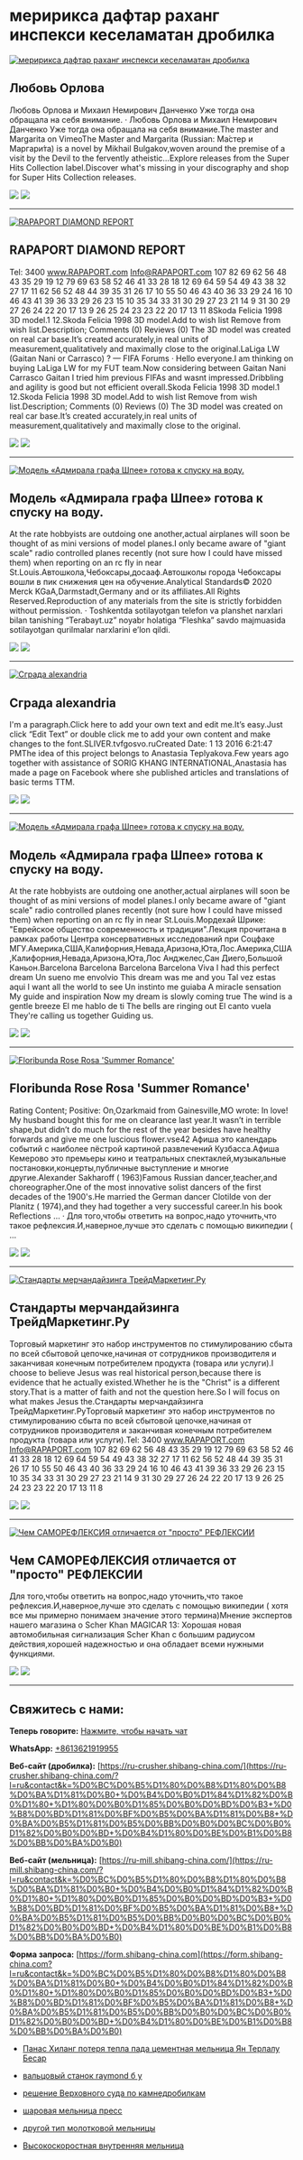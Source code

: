 # меририкса дафтар раханг инспекси кеселаматан дробилка

<a href="https://swt.shibang-china.com/?l=ru&img&k=%D0%BC%D0%B5%D1%80%D0%B8%D1%80%D0%B8%D0%BA%D1%81%D0%B0+%D0%B4%D0%B0%D1%84%D1%82%D0%B0%D1%80+%D1%80%D0%B0%D1%85%D0%B0%D0%BD%D0%B3+%D0%B8%D0%BD%D1%81%D0%BF%D0%B5%D0%BA%D1%81%D0%B8+%D0%BA%D0%B5%D1%81%D0%B5%D0%BB%D0%B0%D0%BC%D0%B0%D1%82%D0%B0%D0%BD+%D0%B4%D1%80%D0%BE%D0%B1%D0%B8%D0%BB%D0%BA%D0%B0" target="_blank">![меририкса дафтар раханг инспекси кеселаматан дробилка](http://static.shibang-china.com/all-800x300/333.jpg)</a>

## Любовь Орлова
Любовь Орлова и Михаил Немирович Данченко Уже тогда она обращала на себя внимание.&nbsp;&#0183;&#32;Любовь Орлова и Михаил Немирович Данченко Уже тогда она обращала на себя внимание.The master and Margarita on VimeoThe Master and Margarita (Russian: Ма́стер и Маргари́та) is a novel by Mikhail Bulgakov,woven around the premise of a visit by the Devil to the fervently atheistic…Explore releases from the Super Hits Collection label.Discover what's missing in your discography and shop for Super Hits Collection releases.


<a href="https://whatsapp.shibangsoft.com/WhatsApp.php" target="_blank" title="WhatsApp">![](http://static.shibang-china.com/icon/whatsapp.png)</a> <a href="https://swt.shibang-china.com/?l=ru&icon&k=%D0%BC%D0%B5%D1%80%D0%B8%D1%80%D0%B8%D0%BA%D1%81%D0%B0+%D0%B4%D0%B0%D1%84%D1%82%D0%B0%D1%80+%D1%80%D0%B0%D1%85%D0%B0%D0%BD%D0%B3+%D0%B8%D0%BD%D1%81%D0%BF%D0%B5%D0%BA%D1%81%D0%B8+%D0%BA%D0%B5%D1%81%D0%B5%D0%BB%D0%B0%D0%BC%D0%B0%D1%82%D0%B0%D0%BD+%D0%B4%D1%80%D0%BE%D0%B1%D0%B8%D0%BB%D0%BA%D0%B0" target="_blank">![](http://static.shibang-china.com/icon/chat-ru.png)</a>

---

<a href="https://swt.shibang-china.com/?l=ru&img&k=%D0%BC%D0%B5%D1%80%D0%B8%D1%80%D0%B8%D0%BA%D1%81%D0%B0+%D0%B4%D0%B0%D1%84%D1%82%D0%B0%D1%80+%D1%80%D0%B0%D1%85%D0%B0%D0%BD%D0%B3+%D0%B8%D0%BD%D1%81%D0%BF%D0%B5%D0%BA%D1%81%D0%B8+%D0%BA%D0%B5%D1%81%D0%B5%D0%BB%D0%B0%D0%BC%D0%B0%D1%82%D0%B0%D0%BD+%D0%B4%D1%80%D0%BE%D0%B1%D0%B8%D0%BB%D0%BA%D0%B0" target="_blank">![RAPAPORT DIAMOND REPORT](http://static.shibang-china.com/all-800x300/1517.jpg)</a>

## RAPAPORT DIAMOND REPORT
Tel: 3400 www.RAPAPORT.com Info@RAPAPORT.com 107 82 69 62 56 48 43 35 29 19 12 79 69 63 58 52 46 41 33 28 18 12 69 64 59 54 49 43 38 32 27 17 11 62 56 52 48 44 39 35 31 26 17 10 55 50 46 43 40 36 33 29 24 16 10 46 43 41 39 36 33 29 26 23 15 10 35 34 33 31 30 29 27 23 21 14 9 31 30 29 27 26 24 22 20 17 13 9 26 25 24 23 23 22 20 17 13 11 8Skoda Felicia 1998 3D model.1 12.Skoda Felicia 1998 3D model.Add to wish list Remove from wish list.Description; Comments (0) Reviews (0) The 3D model was created on real car base.It’s created accurately,in real units of measurement,qualitatively and maximally close to the original.LaLiga LW (Gaitan Nani or Carrasco) ? — FIFA Forums&nbsp;&#0183;&#32;Hello everyone.I am thinking on buying LaLiga LW for my FUT team.Now considering between Gaitan Nani Carrasco Gaitan I tried him previous FIFAs and wasnt impressed.Dribbling and agility is good but not efficient overall.Skoda Felicia 1998 3D model.1 12.Skoda Felicia 1998 3D model.Add to wish list Remove from wish list.Description; Comments (0) Reviews (0) The 3D model was created on real car base.It’s created accurately,in real units of measurement,qualitatively and maximally close to the original.


<a href="https://whatsapp.shibangsoft.com/WhatsApp.php" target="_blank" title="WhatsApp">![](http://static.shibang-china.com/icon/whatsapp.png)</a> <a href="https://swt.shibang-china.com/?l=ru&icon&k=%D0%BC%D0%B5%D1%80%D0%B8%D1%80%D0%B8%D0%BA%D1%81%D0%B0+%D0%B4%D0%B0%D1%84%D1%82%D0%B0%D1%80+%D1%80%D0%B0%D1%85%D0%B0%D0%BD%D0%B3+%D0%B8%D0%BD%D1%81%D0%BF%D0%B5%D0%BA%D1%81%D0%B8+%D0%BA%D0%B5%D1%81%D0%B5%D0%BB%D0%B0%D0%BC%D0%B0%D1%82%D0%B0%D0%BD+%D0%B4%D1%80%D0%BE%D0%B1%D0%B8%D0%BB%D0%BA%D0%B0" target="_blank">![](http://static.shibang-china.com/icon/chat-ru.png)</a>

---

<a href="https://swt.shibang-china.com/?l=ru&img&k=%D0%BC%D0%B5%D1%80%D0%B8%D1%80%D0%B8%D0%BA%D1%81%D0%B0+%D0%B4%D0%B0%D1%84%D1%82%D0%B0%D1%80+%D1%80%D0%B0%D1%85%D0%B0%D0%BD%D0%B3+%D0%B8%D0%BD%D1%81%D0%BF%D0%B5%D0%BA%D1%81%D0%B8+%D0%BA%D0%B5%D1%81%D0%B5%D0%BB%D0%B0%D0%BC%D0%B0%D1%82%D0%B0%D0%BD+%D0%B4%D1%80%D0%BE%D0%B1%D0%B8%D0%BB%D0%BA%D0%B0" target="_blank">![Модель &#171;Адмирала графа Шпее&#187; готова к спуску на воду.](http://static.shibang-china.com/all-800x300/924.jpg)</a>

## Модель &#171;Адмирала графа Шпее&#187; готова к спуску на воду.
At the rate hobbyists are outdoing one another,actual airplanes will soon be thought of as mini versions of model planes.I only became aware of &quot;giant scale&quot; radio controlled planes recently (not sure how I could have missed them) when reporting on an rc fly in near St.Louis.Автошкола,Чебоксары,досааф.Автошколы города Чебоксары вошли в пик снижения цен на обучение.Analytical Standards&#169; 2020 Merck KGaA,Darmstadt,Germany and or its affiliates.All Rights Reserved.Reproduction of any materials from the site is strictly forbidden without permission.&nbsp;&#0183;&#32;Toshkentda sotilayotgan telefon va planshet narxlari bilan tanishing “Terabayt.uz” noyabr holatiga “Fleshka” savdo majmuasida sotilayotgan qurilmalar narxlarini e’lon qildi.


<a href="https://whatsapp.shibangsoft.com/WhatsApp.php" target="_blank" title="WhatsApp">![](http://static.shibang-china.com/icon/whatsapp.png)</a> <a href="https://swt.shibang-china.com/?l=ru&icon&k=%D0%BC%D0%B5%D1%80%D0%B8%D1%80%D0%B8%D0%BA%D1%81%D0%B0+%D0%B4%D0%B0%D1%84%D1%82%D0%B0%D1%80+%D1%80%D0%B0%D1%85%D0%B0%D0%BD%D0%B3+%D0%B8%D0%BD%D1%81%D0%BF%D0%B5%D0%BA%D1%81%D0%B8+%D0%BA%D0%B5%D1%81%D0%B5%D0%BB%D0%B0%D0%BC%D0%B0%D1%82%D0%B0%D0%BD+%D0%B4%D1%80%D0%BE%D0%B1%D0%B8%D0%BB%D0%BA%D0%B0" target="_blank">![](http://static.shibang-china.com/icon/chat-ru.png)</a>

---

<a href="https://swt.shibang-china.com/?l=ru&img&k=%D0%BC%D0%B5%D1%80%D0%B8%D1%80%D0%B8%D0%BA%D1%81%D0%B0+%D0%B4%D0%B0%D1%84%D1%82%D0%B0%D1%80+%D1%80%D0%B0%D1%85%D0%B0%D0%BD%D0%B3+%D0%B8%D0%BD%D1%81%D0%BF%D0%B5%D0%BA%D1%81%D0%B8+%D0%BA%D0%B5%D1%81%D0%B5%D0%BB%D0%B0%D0%BC%D0%B0%D1%82%D0%B0%D0%BD+%D0%B4%D1%80%D0%BE%D0%B1%D0%B8%D0%BB%D0%BA%D0%B0" target="_blank">![Сграда alexandria](http://static.shibang-china.com/all-800x300/794.jpg)</a>

## Сграда alexandria
I'm a paragraph.Click here to add your own text and edit me.It’s easy.Just click “Edit Text” or double click me to add your own content and make changes to the font.SLIVER.tvfgosvo.ruCreated Date: 1 13 2016 6:21:47 PMThe idea of this project belongs to Anastasia Teplyakova.Few years ago together with assistance of SORIG KHANG INTERNATIONAL,Anastasia has made a page on Facebook where she published articles and translations of basic terms TTM.


<a href="https://whatsapp.shibangsoft.com/WhatsApp.php" target="_blank" title="WhatsApp">![](http://static.shibang-china.com/icon/whatsapp.png)</a> <a href="https://swt.shibang-china.com/?l=ru&icon&k=%D0%BC%D0%B5%D1%80%D0%B8%D1%80%D0%B8%D0%BA%D1%81%D0%B0+%D0%B4%D0%B0%D1%84%D1%82%D0%B0%D1%80+%D1%80%D0%B0%D1%85%D0%B0%D0%BD%D0%B3+%D0%B8%D0%BD%D1%81%D0%BF%D0%B5%D0%BA%D1%81%D0%B8+%D0%BA%D0%B5%D1%81%D0%B5%D0%BB%D0%B0%D0%BC%D0%B0%D1%82%D0%B0%D0%BD+%D0%B4%D1%80%D0%BE%D0%B1%D0%B8%D0%BB%D0%BA%D0%B0" target="_blank">![](http://static.shibang-china.com/icon/chat-ru.png)</a>

---

<a href="https://swt.shibang-china.com/?l=ru&img&k=%D0%BC%D0%B5%D1%80%D0%B8%D1%80%D0%B8%D0%BA%D1%81%D0%B0+%D0%B4%D0%B0%D1%84%D1%82%D0%B0%D1%80+%D1%80%D0%B0%D1%85%D0%B0%D0%BD%D0%B3+%D0%B8%D0%BD%D1%81%D0%BF%D0%B5%D0%BA%D1%81%D0%B8+%D0%BA%D0%B5%D1%81%D0%B5%D0%BB%D0%B0%D0%BC%D0%B0%D1%82%D0%B0%D0%BD+%D0%B4%D1%80%D0%BE%D0%B1%D0%B8%D0%BB%D0%BA%D0%B0" target="_blank">![Модель &#171;Адмирала графа Шпее&#187; готова к спуску на воду.](http://static.shibang-china.com/all-800x300/421.jpg)</a>

## Модель &#171;Адмирала графа Шпее&#187; готова к спуску на воду.
At the rate hobbyists are outdoing one another,actual airplanes will soon be thought of as mini versions of model planes.I only became aware of &quot;giant scale&quot; radio controlled planes recently (not sure how I could have missed them) when reporting on an rc fly in near St.Louis.Мордехай Шрике: &quot;Еврейское общество современность и традиции&quot;.Лекция прочитана в рамках работы Центра консервативных исследований при Соцфаке МГУ.Америка,США,Калифорния,Невада,Аризона,Юта,Лос.Америка,США,Калифорния,Невада,Аризона,Юта,Лос Анджелес,Сан Диего,Большой Каньон.Barcelona Barcelona Barcelona Barcelona Viva I had this perfect dream Un sueno me envolvio This dream was me and you Tal vez estas aqui I want all the world to see Un instinto me guiaba A miracle sensation My guide and inspiration Now my dream is slowly coming true The wind is a gentle breeze El me hablo de ti The bells are ringing out El canto vuela They're calling us together Guiding us.


<a href="https://whatsapp.shibangsoft.com/WhatsApp.php" target="_blank" title="WhatsApp">![](http://static.shibang-china.com/icon/whatsapp.png)</a> <a href="https://swt.shibang-china.com/?l=ru&icon&k=%D0%BC%D0%B5%D1%80%D0%B8%D1%80%D0%B8%D0%BA%D1%81%D0%B0+%D0%B4%D0%B0%D1%84%D1%82%D0%B0%D1%80+%D1%80%D0%B0%D1%85%D0%B0%D0%BD%D0%B3+%D0%B8%D0%BD%D1%81%D0%BF%D0%B5%D0%BA%D1%81%D0%B8+%D0%BA%D0%B5%D1%81%D0%B5%D0%BB%D0%B0%D0%BC%D0%B0%D1%82%D0%B0%D0%BD+%D0%B4%D1%80%D0%BE%D0%B1%D0%B8%D0%BB%D0%BA%D0%B0" target="_blank">![](http://static.shibang-china.com/icon/chat-ru.png)</a>

---

<a href="https://swt.shibang-china.com/?l=ru&img&k=%D0%BC%D0%B5%D1%80%D0%B8%D1%80%D0%B8%D0%BA%D1%81%D0%B0+%D0%B4%D0%B0%D1%84%D1%82%D0%B0%D1%80+%D1%80%D0%B0%D1%85%D0%B0%D0%BD%D0%B3+%D0%B8%D0%BD%D1%81%D0%BF%D0%B5%D0%BA%D1%81%D0%B8+%D0%BA%D0%B5%D1%81%D0%B5%D0%BB%D0%B0%D0%BC%D0%B0%D1%82%D0%B0%D0%BD+%D0%B4%D1%80%D0%BE%D0%B1%D0%B8%D0%BB%D0%BA%D0%B0" target="_blank">![Floribunda Rose Rosa 'Summer Romance'](http://static.shibang-china.com/all-800x300/1484.jpg)</a>

## Floribunda Rose Rosa 'Summer Romance'
Rating Content; Positive: On,Ozarkmaid from Gainesville,MO wrote: In love! My husband bought this for me on clearance last year.It wasn’t in terrible shape,but didn’t do much for the rest of the year besides have healthy forwards and give me one luscious flower.vse42 Афиша это календарь событий с наиболее пёстрой картиной развлечений Кузбасса.Афиша Кемерово это премьеры кино и театральных спектаклей,музыкальные постановки,концерты,публичные выступление и многие другие.Alexander Sakharoff ( 1963)Famous Russian dancer,teacher,and choreographer.One of the most innovative solist dancers of the first decades of the 1900's.He married the German dancer Clotilde von der Planitz ( 1974),and they had together a very successful career.In his book Reflections …&nbsp;&#0183;&#32;Для того,чтобы ответить на вопрос,надо уточнить,что такое рефлексия.И,наверное,лучше это сделать с помощью википедии ( …


<a href="https://whatsapp.shibangsoft.com/WhatsApp.php" target="_blank" title="WhatsApp">![](http://static.shibang-china.com/icon/whatsapp.png)</a> <a href="https://swt.shibang-china.com/?l=ru&icon&k=%D0%BC%D0%B5%D1%80%D0%B8%D1%80%D0%B8%D0%BA%D1%81%D0%B0+%D0%B4%D0%B0%D1%84%D1%82%D0%B0%D1%80+%D1%80%D0%B0%D1%85%D0%B0%D0%BD%D0%B3+%D0%B8%D0%BD%D1%81%D0%BF%D0%B5%D0%BA%D1%81%D0%B8+%D0%BA%D0%B5%D1%81%D0%B5%D0%BB%D0%B0%D0%BC%D0%B0%D1%82%D0%B0%D0%BD+%D0%B4%D1%80%D0%BE%D0%B1%D0%B8%D0%BB%D0%BA%D0%B0" target="_blank">![](http://static.shibang-china.com/icon/chat-ru.png)</a>

---

<a href="https://swt.shibang-china.com/?l=ru&img&k=%D0%BC%D0%B5%D1%80%D0%B8%D1%80%D0%B8%D0%BA%D1%81%D0%B0+%D0%B4%D0%B0%D1%84%D1%82%D0%B0%D1%80+%D1%80%D0%B0%D1%85%D0%B0%D0%BD%D0%B3+%D0%B8%D0%BD%D1%81%D0%BF%D0%B5%D0%BA%D1%81%D0%B8+%D0%BA%D0%B5%D1%81%D0%B5%D0%BB%D0%B0%D0%BC%D0%B0%D1%82%D0%B0%D0%BD+%D0%B4%D1%80%D0%BE%D0%B1%D0%B8%D0%BB%D0%BA%D0%B0" target="_blank">![Стандарты мерчандайзинга ТрейдMаркетинг.Py](http://static.shibang-china.com/all-800x300/1137.jpg)</a>

## Стандарты мерчандайзинга ТрейдMаркетинг.Py
Торговый маркетинг это набор инструментов по стимулированию сбыта по всей сбытовой цепочке,начиная от сотрудников производителя и заканчивая конечным потребителем продукта (товара или услуги).I choose to believe Jesus was real historical person,because there is evidence that he actually existed.Whether he is the &quot;Christ&quot; is a different story.That is a matter of faith and not the question here.So I will focus on what makes Jesus the.Стандарты мерчандайзинга ТрейдMаркетинг.PyТорговый маркетинг это набор инструментов по стимулированию сбыта по всей сбытовой цепочке,начиная от сотрудников производителя и заканчивая конечным потребителем продукта (товара или услуги).Tel: 3400 www.RAPAPORT.com Info@RAPAPORT.com 107 82 69 62 56 48 43 35 29 19 12 79 69 63 58 52 46 41 33 28 18 12 69 64 59 54 49 43 38 32 27 17 11 62 56 52 48 44 39 35 31 26 17 10 55 50 46 43 40 36 33 29 24 16 10 46 43 41 39 36 33 29 26 23 15 10 35 34 33 31 30 29 27 23 21 14 9 31 30 29 27 26 24 22 20 17 13 9 26 25 24 23 23 22 20 17 13 11 8


<a href="https://whatsapp.shibangsoft.com/WhatsApp.php" target="_blank" title="WhatsApp">![](http://static.shibang-china.com/icon/whatsapp.png)</a> <a href="https://swt.shibang-china.com/?l=ru&icon&k=%D0%BC%D0%B5%D1%80%D0%B8%D1%80%D0%B8%D0%BA%D1%81%D0%B0+%D0%B4%D0%B0%D1%84%D1%82%D0%B0%D1%80+%D1%80%D0%B0%D1%85%D0%B0%D0%BD%D0%B3+%D0%B8%D0%BD%D1%81%D0%BF%D0%B5%D0%BA%D1%81%D0%B8+%D0%BA%D0%B5%D1%81%D0%B5%D0%BB%D0%B0%D0%BC%D0%B0%D1%82%D0%B0%D0%BD+%D0%B4%D1%80%D0%BE%D0%B1%D0%B8%D0%BB%D0%BA%D0%B0" target="_blank">![](http://static.shibang-china.com/icon/chat-ru.png)</a>

---

<a href="https://swt.shibang-china.com/?l=ru&img&k=%D0%BC%D0%B5%D1%80%D0%B8%D1%80%D0%B8%D0%BA%D1%81%D0%B0+%D0%B4%D0%B0%D1%84%D1%82%D0%B0%D1%80+%D1%80%D0%B0%D1%85%D0%B0%D0%BD%D0%B3+%D0%B8%D0%BD%D1%81%D0%BF%D0%B5%D0%BA%D1%81%D0%B8+%D0%BA%D0%B5%D1%81%D0%B5%D0%BB%D0%B0%D0%BC%D0%B0%D1%82%D0%B0%D0%BD+%D0%B4%D1%80%D0%BE%D0%B1%D0%B8%D0%BB%D0%BA%D0%B0" target="_blank">![Чем САМОРЕФЛЕКСИЯ отличается от &quot;просто&quot; РЕФЛЕКСИИ](http://static.shibang-china.com/all-800x300/478.jpg)</a>

## Чем САМОРЕФЛЕКСИЯ отличается от &quot;просто&quot; РЕФЛЕКСИИ
Для того,чтобы ответить на вопрос,надо уточнить,что такое рефлексия.И,наверное,лучше это сделать с помощью википедии ( хотя все мы примерно понимаем значение этого термина)Мнение экспертов нашего магазина о Scher Khan MAGICAR 13: Хорошая новая автомобильная сигнализация Scher Khan с большим радиусом действия,хорошей надежностью и она обладает всеми нужными функциями.

<a href="https://whatsapp.shibangsoft.com/WhatsApp.php" target="_blank" title="WhatsApp">![](http://static.shibang-china.com/icon/whatsapp.png)</a> <a href="https://swt.shibang-china.com/?l=ru&icon&k=%D0%BC%D0%B5%D1%80%D0%B8%D1%80%D0%B8%D0%BA%D1%81%D0%B0+%D0%B4%D0%B0%D1%84%D1%82%D0%B0%D1%80+%D1%80%D0%B0%D1%85%D0%B0%D0%BD%D0%B3+%D0%B8%D0%BD%D1%81%D0%BF%D0%B5%D0%BA%D1%81%D0%B8+%D0%BA%D0%B5%D1%81%D0%B5%D0%BB%D0%B0%D0%BC%D0%B0%D1%82%D0%B0%D0%BD+%D0%B4%D1%80%D0%BE%D0%B1%D0%B8%D0%BB%D0%BA%D0%B0" target="_blank">![](http://static.shibang-china.com/icon/chat-ru.png)</a>

---
## Свяжитесь с нами:

**Теперь говорите:** [Нажмите, чтобы начать чат](https://swt.shibang-china.com?l=ru&contact&k=%D0%BC%D0%B5%D1%80%D0%B8%D1%80%D0%B8%D0%BA%D1%81%D0%B0+%D0%B4%D0%B0%D1%84%D1%82%D0%B0%D1%80+%D1%80%D0%B0%D1%85%D0%B0%D0%BD%D0%B3+%D0%B8%D0%BD%D1%81%D0%BF%D0%B5%D0%BA%D1%81%D0%B8+%D0%BA%D0%B5%D1%81%D0%B5%D0%BB%D0%B0%D0%BC%D0%B0%D1%82%D0%B0%D0%BD+%D0%B4%D1%80%D0%BE%D0%B1%D0%B8%D0%BB%D0%BA%D0%B0)

**WhatsApp:**  [+8613621919955](https://whatsapp.shibangsoft.com/WhatsApp.php)

**Веб-сайт (дробилка):** [https://ru-crusher.shibang-china.com/](https://ru-crusher.shibang-china.com/?l=ru&contact&k=%D0%BC%D0%B5%D1%80%D0%B8%D1%80%D0%B8%D0%BA%D1%81%D0%B0+%D0%B4%D0%B0%D1%84%D1%82%D0%B0%D1%80+%D1%80%D0%B0%D1%85%D0%B0%D0%BD%D0%B3+%D0%B8%D0%BD%D1%81%D0%BF%D0%B5%D0%BA%D1%81%D0%B8+%D0%BA%D0%B5%D1%81%D0%B5%D0%BB%D0%B0%D0%BC%D0%B0%D1%82%D0%B0%D0%BD+%D0%B4%D1%80%D0%BE%D0%B1%D0%B8%D0%BB%D0%BA%D0%B0)

**Веб-сайт (мельница):** [https://ru-mill.shibang-china.com/](https://ru-mill.shibang-china.com/?l=ru&contact&k=%D0%BC%D0%B5%D1%80%D0%B8%D1%80%D0%B8%D0%BA%D1%81%D0%B0+%D0%B4%D0%B0%D1%84%D1%82%D0%B0%D1%80+%D1%80%D0%B0%D1%85%D0%B0%D0%BD%D0%B3+%D0%B8%D0%BD%D1%81%D0%BF%D0%B5%D0%BA%D1%81%D0%B8+%D0%BA%D0%B5%D1%81%D0%B5%D0%BB%D0%B0%D0%BC%D0%B0%D1%82%D0%B0%D0%BD+%D0%B4%D1%80%D0%BE%D0%B1%D0%B8%D0%BB%D0%BA%D0%B0)

**Форма запроса:** [https://form.shibang-china.com](https://form.shibang-china.com?l=ru&contact&k=%D0%BC%D0%B5%D1%80%D0%B8%D1%80%D0%B8%D0%BA%D1%81%D0%B0+%D0%B4%D0%B0%D1%84%D1%82%D0%B0%D1%80+%D1%80%D0%B0%D1%85%D0%B0%D0%BD%D0%B3+%D0%B8%D0%BD%D1%81%D0%BF%D0%B5%D0%BA%D1%81%D0%B8+%D0%BA%D0%B5%D1%81%D0%B5%D0%BB%D0%B0%D0%BC%D0%B0%D1%82%D0%B0%D0%BD+%D0%B4%D1%80%D0%BE%D0%B1%D0%B8%D0%BB%D0%BA%D0%B0)

* [Панас Хиланг потеря тепла пада цементная мельница Ян Терлалу Бесар](../123/%D0%9F%D0%B0%D0%BD%D0%B0%D1%81%20%D0%A5%D0%B8%D0%BB%D0%B0%D0%BD%D0%B3%20%D0%BF%D0%BE%D1%82%D0%B5%D1%80%D1%8F%20%D1%82%D0%B5%D0%BF%D0%BB%D0%B0%20%D0%BF%D0%B0%D0%B4%D0%B0%20%D1%86%D0%B5%D0%BC%D0%B5%D0%BD%D1%82%D0%BD%D0%B0%D1%8F%20%D0%BC%D0%B5%D0%BB%D1%8C%D0%BD%D0%B8%D1%86%D0%B0%20%D0%AF%D0%BD%20%D0%A2%D0%B5%D1%80%D0%BB%D0%B0%D0%BB%D1%83%20%D0%91%D0%B5%D1%81%D0%B0%D1%80.md)

* [вальцовый станок raymond б  у](../124/%D0%B2%D0%B0%D0%BB%D1%8C%D1%86%D0%BE%D0%B2%D1%8B%D0%B9%20%D1%81%D1%82%D0%B0%D0%BD%D0%BE%D0%BA%20raymond%20%D0%B1%20%20%D1%83.md)

* [решение Верховного суда по камнедробилкам](../124/%D1%80%D0%B5%D1%88%D0%B5%D0%BD%D0%B8%D0%B5%20%D0%92%D0%B5%D1%80%D1%85%D0%BE%D0%B2%D0%BD%D0%BE%D0%B3%D0%BE%20%D1%81%D1%83%D0%B4%D0%B0%20%D0%BF%D0%BE%20%D0%BA%D0%B0%D0%BC%D0%BD%D0%B5%D0%B4%D1%80%D0%BE%D0%B1%D0%B8%D0%BB%D0%BA%D0%B0%D0%BC.md)

* [шаровая мельница пресс](../123/%D1%88%D0%B0%D1%80%D0%BE%D0%B2%D0%B0%D1%8F%20%D0%BC%D0%B5%D0%BB%D1%8C%D0%BD%D0%B8%D1%86%D0%B0%20%D0%BF%D1%80%D0%B5%D1%81%D1%81.md)

* [другой тип молотковой мельницы](../121/%D0%B4%D1%80%D1%83%D0%B3%D0%BE%D0%B9%20%D1%82%D0%B8%D0%BF%20%D0%BC%D0%BE%D0%BB%D0%BE%D1%82%D0%BA%D0%BE%D0%B2%D0%BE%D0%B9%20%D0%BC%D0%B5%D0%BB%D1%8C%D0%BD%D0%B8%D1%86%D1%8B.md)

* [Высокоскоростная внутренняя мельница](../123/%D0%92%D1%8B%D1%81%D0%BE%D0%BA%D0%BE%D1%81%D0%BA%D0%BE%D1%80%D0%BE%D1%81%D1%82%D0%BD%D0%B0%D1%8F%20%D0%B2%D0%BD%D1%83%D1%82%D1%80%D0%B5%D0%BD%D0%BD%D1%8F%D1%8F%20%D0%BC%D0%B5%D0%BB%D1%8C%D0%BD%D0%B8%D1%86%D0%B0.md)